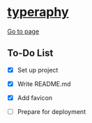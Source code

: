 # [typeraphy]()
<a href="https://typeraphy.github.io" target="_blank">Go to page</a>

## To-Do List
- [x] Set up project
- [x] Write README.md
- [x] Add favicon
- [ ] Prepare for deployment

